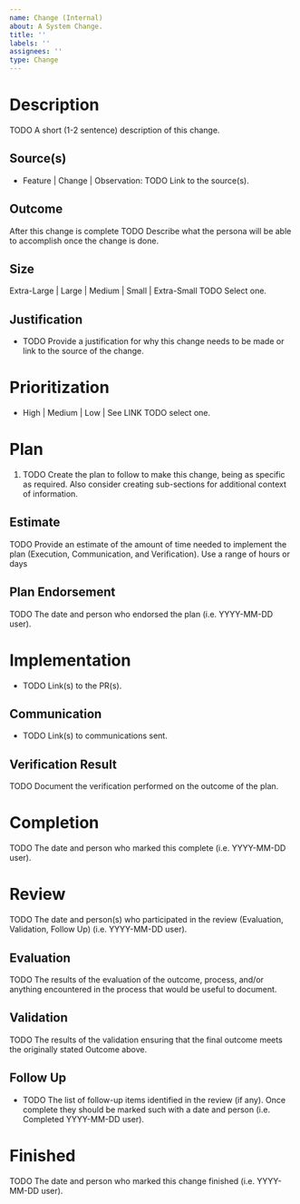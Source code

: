 ```yaml
---
name: Change (Internal)
about: A System Change.
title: ''
labels: ''
assignees: ''
type: Change
---
```

# Description
TODO A short (1-2 sentence) description of this change.

## Source(s)
- Feature | Change | Observation: TODO Link to the source(s).

## Outcome
After this change is complete TODO Describe what the persona will be able to accomplish once the change is done.

## Size
Extra-Large | Large | Medium | Small | Extra-Small TODO Select one.

## Justification
- TODO Provide a justification for why this change needs to be made or link to the source of the change.

# Prioritization
- High | Medium | Low | See LINK TODO select one.

# Plan
1. TODO Create the plan to follow to make this change, being as specific as required. Also consider creating sub-sections for additional context of information.

## Estimate
TODO Provide an estimate of the amount of time needed to implement the plan (Execution, Communication, and Verification). Use a range of hours or days

## Plan Endorsement
TODO The date and person who endorsed the plan (i.e. YYYY-MM-DD user).

# Implementation
- TODO Link(s) to the PR(s).

## Communication
- TODO Link(s) to communications sent.

## Verification Result
TODO Document the verification performed on the outcome of the plan.

# Completion
TODO The date and person who marked this complete (i.e. YYYY-MM-DD user).

# Review
TODO The date and person(s) who participated in the review (Evaluation, Validation, Follow Up) (i.e. YYYY-MM-DD user).

## Evaluation
TODO The results of the evaluation of the outcome, process, and/or anything encountered in the process that would be useful to document.

## Validation
TODO The results of the validation ensuring that the final outcome meets the originally stated Outcome above.

## Follow Up
- TODO The list of follow-up items identified in the review (if any). Once complete they should be marked such with a date and person (i.e. Completed YYYY-MM-DD user).

# Finished
TODO The date and person who marked this change finished (i.e. YYYY-MM-DD user).
